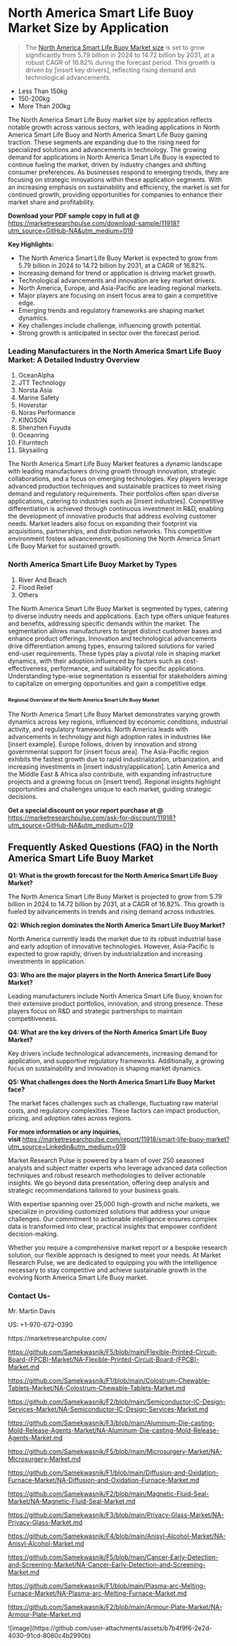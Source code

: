 <h1>North America Smart Life Buoy Market&nbsp;Size by Application</h1><blockquote><p>The <a href="https://marketresearchpulse.com/download-sample/11918?utm_source=GitHub-NA&amp;utm_medium=019">North America Smart Life Buoy Market size</a> is set to grow significantly from 5.79 billion in 2024 to 14.72 billion by 2031, at a robust CAGR of 16.82% during the forecast period. This growth is driven by [insert key drivers], reflecting rising demand and technological advancements.</p></blockquote><ul><li>Less Than 150kg<li> 150-200kg<li> More Than 200kg</li></ul><p>The North America Smart Life Buoy market size by application reflects notable growth across various sectors, with leading applications in North America Smart Life Buoy and North America Smart Life Buoy gaining traction. These segments are expanding due to the rising need for specialized solutions and advancements in technology. The growing demand for applications in North America Smart Life Buoy is expected to continue fueling the market, driven by industry changes and shifting consumer preferences. As businesses respond to emerging trends, they are focusing on strategic innovations within these application segments. With an increasing emphasis on sustainability and efficiency, the market is set for continued growth, providing opportunities for companies to enhance their market share and profitability.</p><p><strong>Download your PDF sample copy in full at @ </strong><a href="https://marketresearchpulse.com/download-sample/11918?utm_source=GitHub-NA&amp;utm_medium=019">https://marketresearchpulse.com/download-sample/11918?utm_source=GitHub-NA&amp;utm_medium=019</a></p><p><strong>Key Highlights: </strong></p><ul><li>The North America Smart Life Buoy Market is expected to grow from 5.79 billion in 2024 to 14.72 billion by 2031, at a CAGR of 16.82%.</li><li>Increasing demand for trend or application is driving market growth.</li><li>Technological advancements and innovation are key market drivers.</li><li>North America, Europe, and Asia-Pacific are leading regional markets.</li><li>Major players are focusing on insert focus area to gain a competitive edge.</li><li>Emerging trends and regulatory frameworks are shaping market dynamics.</li><li>Key challenges include challenge, influencing growth potential.</li><li>Strong growth is anticipated in sector over the forecast period.</li></ul><h3>Leading Manufacturers in the North America Smart Life Buoy Market: A Detailed Industry Overview</h3><ol><li>OceanAlpha</li><li>JTT Technology</li><li>Norsta Asia</li><li>Marine Safety</li><li>Hoverstar</li><li>Noras Performance</li><li>KINGSON</li><li>Shenzhen Fuyuda</li><li>Oceanring</li><li>Fiturntech</li><li>Skysailing</li></ol><div class="flex max-w-full flex-col flex-grow"><div class="min-h-8 text-message flex w-full flex-col items-end gap-2 whitespace-normal break-words [.text-message+&amp;]:mt-5" dir="auto" data-message-author-role="assistant" data-message-id="fd8432e4-4910-450d-b182-61b7bfb0a01f" data-message-model-slug="gpt-4o"><div class="flex w-full flex-col gap-1 empty:hidden first:pt-[3px]"><div class="markdown prose w-full break-words dark:prose-invert light"><p>The North America Smart Life Buoy Market features a dynamic landscape with leading manufacturers driving growth through innovation, strategic collaborations, and a focus on emerging technologies. Key players leverage advanced production techniques and sustainable practices to meet rising demand and regulatory requirements. Their portfolios often span diverse applications, catering to industries such as [insert industries]. Competitive differentiation is achieved through continuous investment in R&amp;D, enabling the development of innovative products that address evolving customer needs. Market leaders also focus on expanding their footprint via acquisitions, partnerships, and distribution networks. This competitive environment fosters advancements, positioning the North America Smart Life Buoy Market for sustained growth.</p></div></div></div></div><h3>North America Smart Life Buoy Market by Types</h3><ol><li>River And Beach<li> Flood Relief<li> Others</li></ol><div class="flex max-w-full flex-col flex-grow"><div class="min-h-8 text-message flex w-full flex-col items-end gap-2 whitespace-normal break-words [.text-message+&amp;]:mt-5" dir="auto" data-message-author-role="assistant" data-message-id="084470be-0bb7-4664-bddf-5156b4f41249" data-message-model-slug="gpt-4o-mini"><div class="flex w-full flex-col gap-1 empty:hidden first:pt-[3px]"><div class="markdown prose w-full break-words dark:prose-invert light"><p>The North America Smart Life Buoy Market is segmented by types, catering to diverse industry needs and applications. Each type offers unique features and benefits, addressing specific demands within the market. The segmentation allows manufacturers to target distinct customer bases and enhance product offerings. Innovation and technological advancements drive differentiation among types, ensuring tailored solutions for varied end-user requirements. These types play a pivotal role in shaping market dynamics, with their adoption influenced by factors such as cost-effectiveness, performance, and suitability for specific applications. Understanding type-wise segmentation is essential for stakeholders aiming to capitalize on emerging opportunities and gain a competitive edge.</p></div></div></div></div><h3><span style="font-size: 11px;">Regional Overview of the North America Smart Life Buoy Market</span></h3><div class="flex max-w-full flex-col flex-grow"><div class="min-h-8 text-message flex w-full flex-col items-end gap-2 whitespace-normal break-words [.text-message+&amp;]:mt-5" dir="auto" data-message-author-role="assistant" data-message-id="e9038762-ce64-4e30-91c9-9bd413514231" data-message-model-slug="gpt-4o-mini"><div class="flex w-full flex-col gap-1 empty:hidden first:pt-[3px]"><div class="markdown prose w-full break-words dark:prose-invert light"><p>The North America Smart Life Buoy Market demonstrates varying growth dynamics across key regions, influenced by economic conditions, industrial activity, and regulatory frameworks. North America leads with advancements in technology and high adoption rates in industries like [insert example]. Europe follows, driven by innovation and strong governmental support for [insert focus area]. The Asia-Pacific region exhibits the fastest growth due to rapid industrialization, urbanization, and increasing investments in [insert industry/application]. Latin America and the Middle East &amp; Africa also contribute, with expanding infrastructure projects and a growing focus on [insert trend]. Regional insights highlight opportunities and challenges unique to each market, guiding strategic decisions.</p></div></div></div></div><p><strong>Get a special discount on your report purchase at @ </strong><a href="https://marketresearchpulse.com/ask-for-discount/11918?utm_source=GitHub-NA&amp;utm_medium=019">https://marketresearchpulse.com/ask-for-discount/11918?utm_source=GitHub-NA&amp;utm_medium=019</a></p><h2>Frequently Asked Questions (FAQ) in the North America Smart Life Buoy Market</h2><p><strong>Q1: What is the growth forecast for the North America Smart Life Buoy Market?</strong></p><p>The North America Smart Life Buoy Market is projected to grow from 5.79 billion in 2024 to 14.72 billion by 2031, at a CAGR of 16.82%. This growth is fueled by advancements in trends and rising demand across industries.</p><p><strong>Q2: Which region dominates the North America Smart Life Buoy Market?</strong></p><p>North America currently leads the market due to its robust industrial base and early adoption of innovative technologies. However, Asia-Pacific is expected to grow rapidly, driven by industrialization and increasing investments in application.</p><p><strong>Q3: Who are the major players in the North America Smart Life Buoy Market?</strong></p><p>Leading manufacturers include North America Smart Life Buoy, known for their extensive product portfolios, innovation, and strong presence. These players focus on R&amp;D and strategic partnerships to maintain competitiveness.</p><p><strong>Q4: What are the key drivers of the North America Smart Life Buoy Market?</strong></p><p>Key drivers include technological advancements, increasing demand for application, and supportive regulatory frameworks. Additionally, a growing focus on sustainability and innovation is shaping market dynamics.</p><p><strong>Q5: What challenges does the North America Smart Life Buoy Market face?</strong></p><p>The market faces challenges such as challenge, fluctuating raw material costs, and regulatory complexities. These factors can impact production, pricing, and adoption rates across regions.</p><p><strong>For more information or any inquiries, visit&nbsp;</strong><a href="https://marketresearchpulse.com/report/11918/smart-life-buoy-market?utm_source=Linkedin&utm_medium=019">https://marketresearchpulse.com/report/11918/smart-life-buoy-market?utm_source=Linkedin&utm_medium=019</a></p><p>Market Research Pulse is powered by a team of over 250 seasoned analysts and subject matter experts who leverage advanced data collection techniques and robust research methodologies to deliver actionable insights. We go beyond data presentation, offering deep analysis and strategic recommendations tailored to your business goals.</p><p>With expertise spanning over 25,000 high-growth and niche markets, we specialize in providing customized solutions that address your unique challenges. Our commitment to actionable intelligence ensures complex data is transformed into clear, practical insights that empower confident decision-making.</p><p>Whether you require a comprehensive market report or a bespoke research solution, our flexible approach is designed to meet your needs. At Market Research Pulse, we are dedicated to equipping you with the intelligence necessary to stay competitive and achieve sustainable growth in the evolving North America Smart Life Buoy market.</p><h3><strong>Contact Us-</strong></h3><p>Mr. Martin Davis</p><p>US: +1-970-672-0390</p><p>https://marketresearchpulse.com/</p><p><a href="https://github.com/Samekwasnik/F5/blob/main/Flexible-Printed-Circuit-Board-(FPCB)-Market/NA-Flexible-Printed-Circuit-Board-(FPCB)-Market.md">https://github.com/Samekwasnik/F5/blob/main/Flexible-Printed-Circuit-Board-(FPCB)-Market/NA-Flexible-Printed-Circuit-Board-(FPCB)-Market.md</a></p><p><a href="https://github.com/Samekwasnik/F1/blob/main/Colostrum-Chewable-Tablets-Market/NA-Colostrum-Chewable-Tablets-Market.md">https://github.com/Samekwasnik/F1/blob/main/Colostrum-Chewable-Tablets-Market/NA-Colostrum-Chewable-Tablets-Market.md</a></p><p><a href="https://github.com/Samekwasnik/F2/blob/main/Semiconductor-IC-Design-Services-Market/NA-Semiconductor-IC-Design-Services-Market.md">https://github.com/Samekwasnik/F2/blob/main/Semiconductor-IC-Design-Services-Market/NA-Semiconductor-IC-Design-Services-Market.md</a></p><p><a href="https://github.com/Samekwasnik/F3/blob/main/Aluminum-Die-casting-Mold-Release-Agents-Market/NA-Aluminum-Die-casting-Mold-Release-Agents-Market.md">https://github.com/Samekwasnik/F3/blob/main/Aluminum-Die-casting-Mold-Release-Agents-Market/NA-Aluminum-Die-casting-Mold-Release-Agents-Market.md</a></p><p><a href="https://github.com/Samekwasnik/F5/blob/main/Microsurgery-Market/NA-Microsurgery-Market.md">https://github.com/Samekwasnik/F5/blob/main/Microsurgery-Market/NA-Microsurgery-Market.md</a></p><p><a href="https://github.com/Samekwasnik/F1/blob/main/Diffusion-and-Oxidation-Furnace-Market/NA-Diffusion-and-Oxidation-Furnace-Market.md">https://github.com/Samekwasnik/F1/blob/main/Diffusion-and-Oxidation-Furnace-Market/NA-Diffusion-and-Oxidation-Furnace-Market.md</a></p><p><a href="https://github.com/Samekwasnik/F2/blob/main/Magnetic-Fluid-Seal-Market/NA-Magnetic-Fluid-Seal-Market.md">https://github.com/Samekwasnik/F2/blob/main/Magnetic-Fluid-Seal-Market/NA-Magnetic-Fluid-Seal-Market.md</a></p><p><a href="https://github.com/Samekwasnik/F3/blob/main/Privacy-Glass-Market/NA-Privacy-Glass-Market.md">https://github.com/Samekwasnik/F3/blob/main/Privacy-Glass-Market/NA-Privacy-Glass-Market.md</a></p><p><a href="https://github.com/Samekwasnik/F4/blob/main/Anisyl-Alcohol-Market/NA-Anisyl-Alcohol-Market.md">https://github.com/Samekwasnik/F4/blob/main/Anisyl-Alcohol-Market/NA-Anisyl-Alcohol-Market.md</a></p><p><a href="https://github.com/Samekwasnik/F5/blob/main/Cancer-Early-Detection-and-Screening-Market/NA-Cancer-Early-Detection-and-Screening-Market.md">https://github.com/Samekwasnik/F5/blob/main/Cancer-Early-Detection-and-Screening-Market/NA-Cancer-Early-Detection-and-Screening-Market.md</a></p><p><a href="https://github.com/Samekwasnik/F1/blob/main/Plasma-arc-Melting-Furnace-Market/NA-Plasma-arc-Melting-Furnace-Market.md">https://github.com/Samekwasnik/F1/blob/main/Plasma-arc-Melting-Furnace-Market/NA-Plasma-arc-Melting-Furnace-Market.md</a></p><p><a href="https://github.com/Samekwasnik/F2/blob/main/Armour-Plate-Market/NA-Armour-Plate-Market.md">https://github.com/Samekwasnik/F2/blob/main/Armour-Plate-Market/NA-Armour-Plate-Market.md</a></p>
![image](https://github.com/user-attachments/assets/b7b4f9f6-2e2d-4030-91cd-8060c4b2990b)
